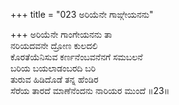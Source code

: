 +++
title = "023 ಅರಿಯೆನೇ ಗಾಙ್ಗೇಯನನು"

+++
ಅರಿಯೆನೇ ಗಾಂಗೇಯನನು ತಾ  
ನರಿಯದವನೇ ದ್ರೋಣ ಕುಲದಲಿ  
ಕೊರತೆಯೆನಿಸುವ ಕರ್ಣನೆಂಬವನೆನಗೆ ಸಮಬಲನೆ  
ಬರಿಯ ಬಯಲಾಡಂಬರದಿ ಬರಿ  
ತುರುವ ಹಿಡಿದೊಡೆ ತನ್ನ ಹೆಂಡಿರ  
ಸೆರೆಯ ತಾರದೆ ಮಾಣೆನೆಂದನು ನಾರಿಯರ ಮುಂದೆ     ॥23॥